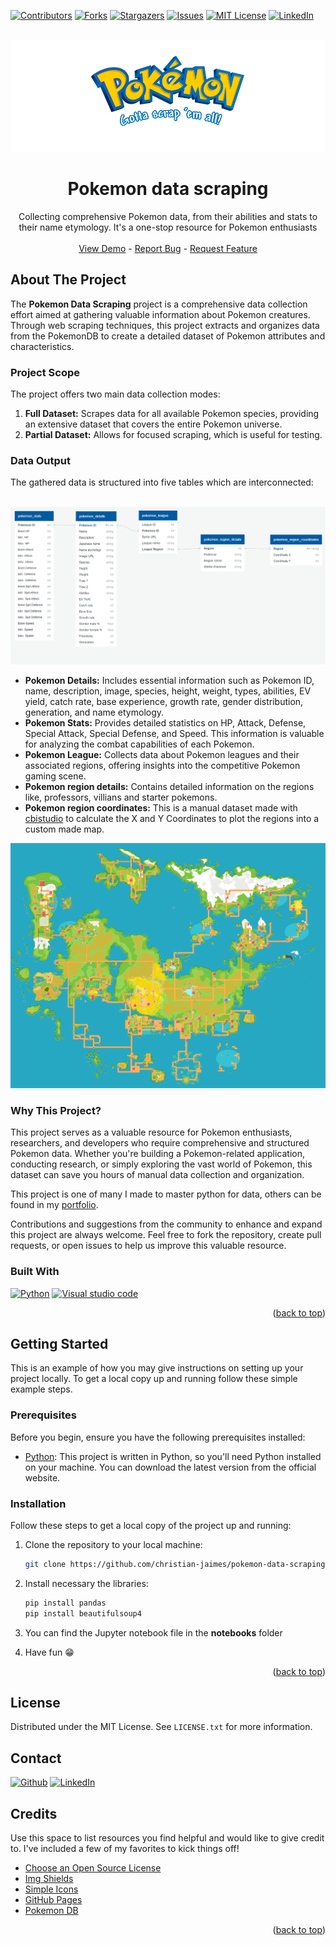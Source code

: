 <a name="readme-top"></a>

[![Contributors][contributors-shield]][contributors-url]
[![Forks][forks-shield]][forks-url]
[![Stargazers][stars-shield]][stars-url]
[![Issues][issues-shield]][issues-url]
[![MIT License][license-shield]][license-url]
[![LinkedIn][linkedin-shield]][linkedin-url]

<div align="center">
<br />
  <a href="https://github.com/christian-jaimes/pokemon-data-scraping">
    <img src="image/project-logo.png" alt="Logo">
  </a>

  <h1 align="center">Pokemon data scraping</h1>

  <p align="center">
    Collecting comprehensive Pokemon data, from their abilities and stats to their name etymology. It's a one-stop resource for Pokemon enthusiasts
    <br />
    <br />
    <a href="https://github.com/christian-jaimes/pokemon-data-scraping">View Demo</a>
    -
    <a href="https://github.com/christian-jaimes/pokemon-data-scraping/issues">Report Bug</a>
    -
    <a href="https://github.com/christian-jaimes/pokemon-data-scraping/issues">Request Feature</a>
  </p>
</div>

## About The Project

The **Pokemon Data Scraping** project is a comprehensive data collection effort aimed at gathering valuable information about Pokemon creatures. Through web scraping techniques, this project extracts and organizes data from the PokemonDB to create a detailed dataset of Pokemon attributes and characteristics.

### Project Scope

The project offers two main data collection modes:
1. **Full Dataset:** Scrapes data for all available Pokemon species, providing an extensive dataset that covers the entire Pokemon universe.
2. **Partial Dataset:** Allows for focused scraping, which is useful for testing.

### Data Output

The gathered data is structured into five tables which are interconnected:
<div align="center">
<br />
<img src="docs/model/Pokemon data model.png" alt="pokemon data model">
</div>

- **Pokemon Details:** Includes essential information such as Pokemon ID, name, description, image, species, height, weight, types, abilities, EV yield, catch rate, base experience, growth rate, gender distribution, generation, and name etymology.
- **Pokemon Stats:** Provides detailed statistics on HP, Attack, Defense, Special Attack, Special Defense, and Speed. This information is valuable for analyzing the combat capabilities of each Pokemon.
- **Pokemon League:** Collects data about Pokemon leagues and their associated regions, offering insights into the competitive Pokemon gaming scene.
- **Pokemon region details:** Contains detailed information on the regions like, professors, villians and starter pokemons.
- **Pokemon region coordinates:** This is a manual dataset made with [cbistudio](https://cbistudio.interworks.com/) to calculate the X and Y Coordinates to plot the regions into a custom made map.  
<div align="center">
<img src="image/region-map.png" alt="Region map">
</div>

### Why This Project?

This project serves as a valuable resource for Pokemon enthusiasts, researchers, and developers who require comprehensive and structured Pokemon data. Whether you're building a Pokemon-related application, conducting research, or simply exploring the vast world of Pokemon, this dataset can save you hours of manual data collection and organization.

This project is one of many I made to master python for data, others can be found in my [portfolio](https://https://christian-jaimes.github.io/).

Contributions and suggestions from the community to enhance and expand this project are always welcome. Feel free to fork the repository, create pull requests, or open issues to help us improve this valuable resource.

### Built With

[![Python][python]][python-url]
[![Visual studio code][vscode]][vscode-url]

<p align="right">(<a href="#readme-top">back to top</a>)</p>
    
## Getting Started

This is an example of how you may give instructions on setting up your project locally.
To get a local copy up and running follow these simple example steps.

### Prerequisites

Before you begin, ensure you have the following prerequisites installed:
- [Python](https://www.python.org/downloads/): This project is written in Python, so you'll need Python installed on your machine. You can download the latest version from the official website.


### Installation

Follow these steps to get a local copy of the project up and running:

1. Clone the repository to your local machine:

   ```sh
   git clone https://github.com/christian-jaimes/pokemon-data-scraping.git
   

2. Install necessary the libraries:

   ```sh
   pip install pandas
   pip install beautifulsoup4

3. You can find the Jupyter notebook file in the **notebooks** folder

4. Have fun 😁

<p align="right">(<a href="#readme-top">back to top</a>)</p>

## License

Distributed under the MIT License. See `LICENSE.txt` for more information.

## Contact

[![Github][github]][github-url]
[![LinkedIn][linkedin-shield]][linkedin-url]


## Credits

Use this space to list resources you find helpful and would like to give credit to. I've included a few of my favorites to kick things off!

* [Choose an Open Source License](https://choosealicense.com)
* [Img Shields](https://shields.io)
* [Simple Icons](https://simpleicons.org/)
* [GitHub Pages](https://pages.github.com)
* [Pokemon DB](https://pokemondb.net/)

<p align="right">(<a href="#readme-top">back to top</a>)</p>

[contributors-shield]: https://img.shields.io/github/contributors/christian-jaimes/pokemon-data-scraping.svg?style=for-the-badge
[contributors-url]: https://github.com/christian-jaimes/pokemon-data-scraping/graphs/contributors

[forks-shield]: https://img.shields.io/github/forks/christian-jaimes/pokemon-data-scraping.svg?style=for-the-badge
[forks-url]: https://github.com/christian-jaimes/pokemon-data-scraping/network/members

[stars-shield]: https://img.shields.io/github/stars/christian-jaimes/pokemon-data-scraping.svg?style=for-the-badge
[stars-url]: https://github.com/christian-jaimes/pokemon-data-scraping/stargazers

[issues-shield]: https://img.shields.io/github/issues/christian-jaimes/pokemon-data-scraping.svg?style=for-the-badge
[issues-url]: https://github.com/christian-jaimes/pokemon-data-scraping/issues

[license-shield]: https://img.shields.io/github/license/christian-jaimes/pokemon-data-scraping.svg?style=for-the-badge
[license-url]: https://github.com/christian-jaimes/pokemon-data-scraping/blob/master/LICENSE.txt



[linkedin-shield]: https://img.shields.io/badge/-LinkedIn-black.svg?style=for-the-badge&logo=linkedin&colorB=555
[linkedin-url]: https://linkedin.com/in/christianjaimes

[python]: https://img.shields.io/badge/Python-20232A?style=for-the-badge&logo=python&logoColor=4584B6
[python-url]: https://www.python.org/

[vscode]: https://img.shields.io/badge/VSCode-20232A?style=for-the-badge&logo=visualstudiocode&logoColor=0078d7
[vscode-url]: https://code.visualstudio.com/

[github]: https://img.shields.io/badge/github-20232A?style=for-the-badge&logo=github&logoColor=ffffff
[github-url]: https://github.com/christian-jaimes

[tableau]: https://img.shields.io/badge/tableau-20232A?style=for-the-badge&logo=tableau&logoColor=E97627
[tableau-url]: https://public.tableau.com/app/profile/christian-jaimes
